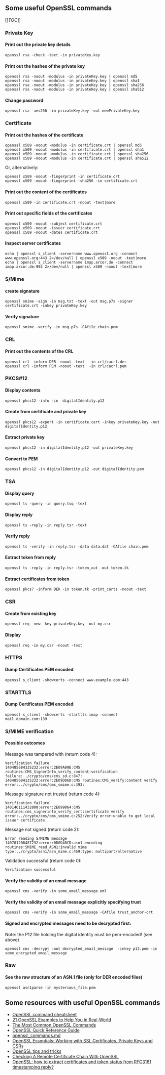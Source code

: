 ## Some useful OpenSSL commands

[[_TOC_]]

### Private Key

#### Print out the private key details

```
openssl rsa -check -text -in privateKey.key
```

#### Print out the hashes of the private key

```
openssl rsa -noout -modulus -in privateKey.key | openssl md5
openssl rsa -noout -modulus -in privateKey.key | openssl sha1
openssl rsa -noout -modulus -in privateKey.key | openssl sha256
openssl rsa -noout -modulus -in privateKey.key | openssl sha512
```

#### Change password

```
openssl rsa -aes256 -in privateKey.key -out newPrivateKey.key
```

### Certificate

#### Print out the hashes of the certificate

```
openssl x509 -noout -modulus -in certificate.crt | openssl md5
openssl x509 -noout -modulus -in certificate.crt | openssl sha1
openssl x509 -noout -modulus -in certificate.crt | openssl sha256
openssl x509 -noout -modulus -in certificate.crt | openssl sha512
```

Or, alternatively:

```
openssl x509 -noout -fingerprint -in certificate.crt
openssl x509 -noout -fingerprint -sha256 -in certificate.crt
```

#### Print out the content of the certificates

```
openssl x509 -in certificate.crt -noout -text|more
```

#### Print out specific fields of the certificates 

```
openssl x509 -noout -subject certificate.crt
openssl x509 -noout -issuer certificate.crt
openssl x509 -noout -dates certificate.crt
```

#### Inspect server certificates

```
echo | openssl s_client -servername www.openssl.org -connect www.openssl.org:443 2>/dev/null | openssl x509 -noout -text|more
echo | openssl s_client -servername imap.arcor.de -connect imap.arcor.de:993 2>/dev/null | openssl x509 -noout -text|more
```

### S/Mime

#### create signature

```
openssl smime -sign -in msg.txt -text -out msg.p7s -signer certificate.crt -inkey privateKey.key
```


#### Verify signature

```
openssl smime -verify -in msg.p7s -CAfile chain.pem
```


### CRL

#### Print out the contents of the CRL

```
openssl crl -inform DER -noout -text  -in crl/cacrl.der
openssl crl -inform PEM -noout -text  -in crl/cacrl.pem
```

### PKCS#12

#### Display contents

```
openssl pkcs12 -info -in  digitalIdentity.p12
```

#### Create from certificate and private key 

```
openssl pkcs12 -export -in certificate.cert -inkey privateKey.key -out digitalIdentity.p12
```

#### Extract private key

```
openssl pkcs12 -in digitalIdentity.p12 -out privateKey.key
```

#### Convert to PEM

```
openssl pkcs12 -in digitalIdentity.p12 -out digitalIdentity.pem 
```

### TSA

#### Display query

```
openssl ts -query -in query.tsq -text
```

#### Display reply

```
openssl ts -reply -in reply.tsr -text
```

#### Verify reply

```
openssl ts -verify -in reply.tsr -data data.dat -CAfile chain.pem
```

#### Extract token from reply

```
openssl ts -reply -in reply.tsr -token_out -out token.tk
```

#### Extract certificates from token

```
openssl pkcs7 -inform DER -in token.tk -print_certs -noout -text
```

### CSR

#### Create from existing key

```
openssl req -new -key privateKey.key -out my.csr
```

#### Display

```
openssl req -in my.csr -noout -text
```

### HTTPS

#### Dump Certificates PEM encoded
```
openssl s_client -showcerts -connect www.example.com:443
```

### STARTTLS

#### Dump Certificates PEM encoded
```
openssl s_client -showcerts -starttls imap -connect mail.domain.com:139
```

### S/MIME verification

#### Possible outcomes

Message was tampered with (return code 4):

```
Verification failure
140485684135232:error:2E09A09E:CMS routines:CMS_SignerInfo_verify_content:verification failure:../crypto/cms/cms_sd.c:847:
140485684135232:error:2E09D06D:CMS routines:CMS_verify:content verify error:../crypto/cms/cms_smime.c:393:
```

Message signature not trusted (return code 4):

```
Verification failure
140146111432000:error:2E099064:CMS routines:cms_signerinfo_verify_cert:certificate verify error:../crypto/cms/cms_smime.c:252:Verify error:unable to get local issuer certificate
```

Message not signed (return code 2):

```
Error reading S/MIME message
140701208487232:error:0D0D40CD:asn1 encoding routines:SMIME_read_ASN1:invalid mime type:../crypto/asn1/asn_mime.c:469:type: multipart/alternative
```

Validation successful (return code 0):

```
Verification successful
```

#### Verify the validity of an email message

```
openssl cms -verify -in some_email_message.eml
```

#### Verify the validity of an email message explicitly specifying trust

```
openssl cms -verify -in some_email_message -CAfile trust_anchor-crt
```

#### Signed and encrypted messages need to be decrypted first:

Note: the P12 file holding the digital identity must be pem-encoded! (see above)

```
openssl cms -decrypt -out decrypted_email_message  -inkey p12.pem -in some_encrypted_email_message
```

### Raw

#### See the raw structure of an ASN.1 file (only for DER encoded files)

```
openssl asn1parse -in mysterious_file.pem
```

## Some resources with useful OpenSSL commands

* [OpenSSL command cheatsheet](https://www.freecodecamp.org/news/openssl-command-cheatsheet-b441be1e8c4a/)
* [21 OpenSSL Examples to Help You in Real-World](https://geekflare.com/openssl-commands-certificates/)
* [The Most Common OpenSSL Commands](https://www.sslshopper.com/article-most-common-openssl-commands.html)
* [OpenSSL Quick Reference Guide](https://www.digicert.com/ssl-support/openssl-quick-reference-guide.htm)
* [openssl_commands.md](https://gist.github.com/webtobesocial/5313b0d7abc25e06c2d78f8b767d4bc3)
* [OpenSSL Essentials: Working with SSL Certificates, Private Keys and CSRs](https://www.digitalocean.com/community/tutorials/openssl-essentials-working-with-ssl-certificates-private-keys-and-csrs)
* [OpenSSL tips and tricks](https://commandlinefanatic.com/cgi-bin/showarticle.cgi?article=art030)
* [Checking A Remote Certificate Chain With OpenSSL ](https://langui.sh/2009/03/14/checking-a-remote-certificate-chain-with-openssl/)
* [OpenSSL: how to extract certificates and token status from RFC3161 timestamping reply?](https://stackoverflow.com/questions/66044640/openssl-how-to-extract-certificates-and-token-status-from-rfc3161-timestamping)
